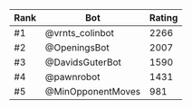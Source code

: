 Rank|Bot|Rating
---|---|---
#1|@vrnts_colinbot|2266
#2|@OpeningsBot|2007
#3|@DavidsGuterBot|1590
#4|@pawnrobot|1431
#5|@MinOpponentMoves|981
